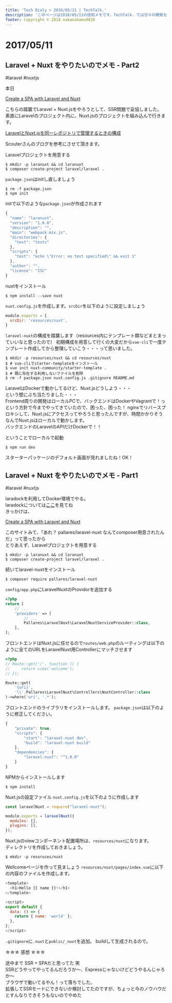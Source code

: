 ```yaml
---
title: 'Tech Dialy > 2018/05/11 | TechTalk.'
description: 'このページは2018/05/11の技術メモです。TechTalk. では日々の開発を個人メモとして残しています。将来に向けて技術ノウハウを蓄積することを目的とします。'
footer: Copyright © 2018 nakanakamu0828
---
```

# 2017/05/11
## Laravel + Nuxt をやりたいのでメモ - Part2
#laravel #nuxtjs

本日

[Create a SPA with Laravel and Nuxt](https://dev.to/skyrpex/create-a-spa-with-laravel-and-nuxt--54k)

こちらの踏襲でLaravel + Nuxt.jsをやろうとして、SSR問題で妥協しました。  
素直にLaravelのプロジェクト内に、Nuxt.jsのプロジェクトを組み込んで行きます。  

[LaravelとNuxt.jsを同一レポジトリで管理するときの構成](http://techblog.scouter.co.jp/entry/2017/11/02/120748)

Scouterさんのブログを参考にさせて頂きます。

Laravelプロジェクトを用意する
```
$ mkdir -p laranuxt && cd laranuxt
$ composer create-project laravel/laravel .
```

`package.json`はinitし直しましょう
```
$ rm -f package.json
$ npm init
```

initで以下のような`package.json`が作成されます
```javascript
{
  "name": "laranuxt",
  "version": "1.0.0",
  "description": "",
  "main": "webpack.mix.js",
  "directories": {
    "test": "tests"
  },
  "scripts": {
    "test": "echo \"Error: no test specified\" && exit 1"
  },
  "author": "",
  "license": "ISC"
}
```

nuxtをインストール
```
$ npm install --save nuxt
```

`nuxt.config.js`を作成します。`srcDir`を以下のように設定しましょう
```javascript
module.exports = {
  srcDir: 'resources/nuxt',
}
```
`laravel-nuxt`の構成を踏襲します（resources内にテンプレート類などまとまっていいなと思ったので）
初期構成を用意して行くの大変だから`vue-cli`で一度テンプレート作成してから整理していこう・・・って思いました。

```
$ mkdir -p resources/nuxt && cd resources/nuxt
$ # vue-cliでstarter-templateをインストール
$ vue init nuxt-community/starter-template .
$ # 既に存在する利用しないファイルを削除
$ rm -f package.json nuxt.config.js .gitignore README.md
```

LaravelはDockerで動かしてるけど、Nuxt.jsどうしよう・・・  
という壁にぶち当たりました・・・  
Frontend周りの開発はローカルPCで、バックエンドはDockerやVagrantで！っという方針で今までやってきていたので、困った、困った！
nginxでリバースプロキシして、Nuxt.jsにアクセスってやろうと思ったんですが、時間かかりそうなんでNuxt.jsはローカルで動かします。  
バックエンドのLaravelのAPIだけDockerで！！  

ということでローカルで起動

```
$ npm run dev
```

スターターパッケージのデフォルト画面が見れましたね！OK！  




## Laravel + Nuxt をやりたいのでメモ - Part1
#laravel #nuxtjs

laradockを利用してDocker環境でやる。  
laradockについては[ここ](http://laradock.io/)を見てね  
きっかけは、

[Create a SPA with Laravel and Nuxt](https://dev.to/skyrpex/create-a-spa-with-laravel-and-nuxt--54k)

このサイトみて、「あれ？ pallares/laravel-nuxt なんてcomposer用意されたんだ」って思ったから  
とりあえず、Laravelプロジェクトを用意する

```
$ mkdir -p laranuxt && cd laranuxt
$ composer create-project laravel/laravel .
```

続いてlaravel-nuxtをインストール
```
$ composer require pallares/laravel-nuxt
```

`config/app.php`にLaravelNuxtのProvidorを追加する
```php
<?php
return [
    // ...
    'providers' => [
        // ...
        Pallares\LaravelNuxt\LaravelNuxtServiceProvider::class,
    ],
];
```

フロントエンドはNuxt.jsに任せるので`routes/web.php`のルーティングは以下のように全てのURLをLaravelNuxt用Controllerにマッチさせます

```php
<?php
// Route::get('/', function () {
//     return view('welcome');
// });

Route::get(
    '{uri}',
    '\\'.Pallares\LaravelNuxt\Controllers\NuxtController::class
)->where('uri', '.*');
```

フロントエンドのライブラリをインストールします。
`package.json`は以下のように修正してください。

```javascript
{
    "private": true,
    "scripts": {
        "start": "laravel-nuxt dev",
        "build": "laravel-nuxt build"
    },
    "dependencies": {
        "laravel-nuxt": "^1.0.0"
    }
}
```

NPMからインストールします
```
$ npm install
```


Nuxt.jsの設定ファイル `nuxt.config.js`を以下のように作成します

```javascript
const laravelNuxt = require("laravel-nuxt");

module.exports = laravelNuxt({
  modules: [],
  plugins: [],
});
```

Nuxt.jsのviewコンポーネント配置場所は、`resources/nuxt`になります。  
ディレクトリを作成しておきましょう。

```
$ mkdir -p resoruces/nuxt
```


Wellcomeページを作って見ましょう
`resources/nuxt/pages/index.vue`に以下の内容のファイルを作成します。

```javascript
<template>
  <h1>Hello {{ name }}!</h1>
</template>

<script>
export default {
  data: () => {
    return { name: 'world' };
  },
};
</script>
```


`.gitignore`に`.nuxt`と`public/_nuxt`を追加。
buildして生成されるので。


☆☆☆ 感想 ☆☆☆

途中まで SSR + SPAだと思ってた 笑  
SSRどうやってやってるんだろうか〜、Expressじゃないけどどうやるんじゃろか〜  
ブラウザで動いてるやん！って落ちでした。  
拡張してSSRモードにできないか検討してたのですが、ちょっと今のノウハウだとすんなりできそうもないのでやめた  